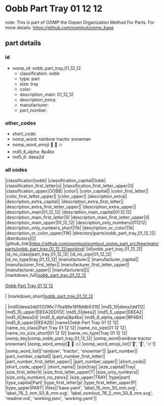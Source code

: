 # Oobb Part Tray 01 12 12  

note: This is part of OOMP the Oopen Organization Method For Parts. For more details: https://github.com/oomlout/oomp_base

##  part details





### id
* oomp_id: oobb_part_tray_01_12_12
  * classification: oobb
  * type: part
  * size: tray
  * color: 
  * description_main: 01_12_12
  * description_extra: 
  * manufacturer: 
  * part_number: 

### other_codes
* short_code: 
* oomp_word: rainbow tractor snowman
* oomp_word_emoji :rainbow: :tractor: :snowman:
* md5_6_alpha: 8p4bx
* md5_6: deea2d

### all codes 
|classification|oobb|
|classification_capital|Oobb|
|classification_first_letter|o|
|classification_first_letter_upper|O|
|classification_upper|OOBB|
|color||
|color_capital||
|color_first_letter||
|color_first_letter_upper||
|color_upper||
|description_extra||
|description_extra_capital||
|description_extra_first_letter||
|description_extra_first_letter_upper||
|description_extra_upper||
|description_main|01_12_12|
|description_main_capital|01.12.12|
|description_main_first_letter|0|
|description_main_first_letter_upper|0|
|description_main_upper|01_12_12|
|description_only_numbers|011212|
|description_only_numbers_short|11k|
|description_or_color|11k|
|description_or_color_upper|11K|
|directory|parts/oobb_part_tray_01_12_12|
|distributors|[]|
|github_link|https://github.com/oomlout/oomlout_oomp_part_src/tree/main/parts/oobb_part_tray_01_12_12/working|
|id|oobb_part_tray_01_12_12|
|id_no_class|part_tray_01_12_12|
|id_no_size|01_12_12|
|id_no_type|tray_01_12_12|
|manufacturer||
|manufacturer_capital||
|manufacturer_first_letter||
|manufacturer_first_letter_upper||
|manufacturer_upper||
|manufacturers|[]|
|markdown_full|[oobb_part_tray_01_12_12](https://github.com/oomlout/oomlout_oomp_part_src/tree/main/parts/oobb_part_tray_01_12_12/working)<br>[](https://github.com/oomlout/oomlout_oomp_part_src/tree/main/parts/oobb_part_tray_01_12_12/working)<br>[Oobb Part Tray 01 12 12](https://github.com/oomlout/oomlout_oomp_part_src/tree/main/parts/oobb_part_tray_01_12_12/working)<br><br>|
|markdown_short|[oobb_part_tray_01_12_12](https://github.com/oomlout/oomlout_oomp_part_src/tree/main/parts/oobb_part_tray_01_12_12/working)<br><br>|
|md5|deea2dd112296c77ba99e18f8ddb5319|
|md5_10|deea2dd112|
|md5_10_upper|DEEA2DD112|
|md5_5|deea2|
|md5_5_upper|DEEA2|
|md5_6|deea2d|
|md5_6_alpha|8p4bx|
|md5_6_alpha_upper|8P4BX|
|md5_6_upper|DEEA2D|
|name|Oobb Part Tray 01 12 12|
|name_no_class|Part Tray 01 12 12|
|name_no_size|01 12 12|
|name_no_size_short|01 12 12|
|name_no_type|Tray 01 12 12|
|oomp_key|oomp_oobb_part_tray_01_12_12|
|oomp_word|rainbow tractor snowman|
|oomp_word_emoji|:rainbow: :tractor: :snowman:|
|oomp_word_emoji_list|[':rainbow:', ':tractor:', ':snowman:']|
|oomp_word_list|['rainbow', 'tractor', 'snowman']|
|part_number||
|part_number_capital||
|part_number_first_letter||
|part_number_first_letter_upper||
|part_number_upper||
|short_code||
|short_code_upper||
|short_name||
|size|tray|
|size_capital|Tray|
|size_first_letter|t|
|size_first_letter_upper|T|
|size_only_numbers||
|size_only_numbers_no_zeros||
|size_upper|TRAY|
|type|part|
|type_capital|Part|
|type_first_letter|p|
|type_first_letter_upper|P|
|type_upper|PART|
|files|['base.yaml', 'label_15_mm_30_mm.svg', 'label_76_2_mm_50_8_mm.svg', 'label_oomlout_76_2_mm_50_8_mm.svg', 'readme.md', 'working.json', 'working.yaml']|
